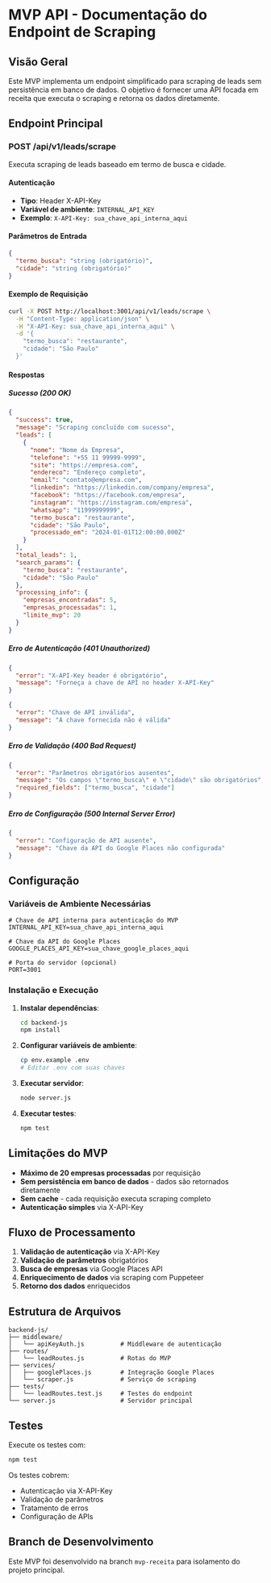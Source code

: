 # MVP API - Documentação do Endpoint de Scraping

## Visão Geral

Este MVP implementa um endpoint simplificado para scraping de leads sem
persistência em banco de dados. O objetivo é fornecer uma API focada em receita
que executa o scraping e retorna os dados diretamente.

## Endpoint Principal

### POST /api/v1/leads/scrape

Executa scraping de leads baseado em termo de busca e cidade.

#### Autenticação

- **Tipo**: Header X-API-Key
- **Variável de ambiente**: `INTERNAL_API_KEY`
- **Exemplo**: `X-API-Key: sua_chave_api_interna_aqui`

#### Parâmetros de Entrada

```json
{
  "termo_busca": "string (obrigatório)",
  "cidade": "string (obrigatório)"
}
```

#### Exemplo de Requisição

```bash
curl -X POST http://localhost:3001/api/v1/leads/scrape \
  -H "Content-Type: application/json" \
  -H "X-API-Key: sua_chave_api_interna_aqui" \
  -d '{
    "termo_busca": "restaurante",
    "cidade": "São Paulo"
  }'
```

#### Respostas

##### Sucesso (200 OK)

```json
{
  "success": true,
  "message": "Scraping concluído com sucesso",
  "leads": [
    {
      "nome": "Nome da Empresa",
      "telefone": "+55 11 99999-9999",
      "site": "https://empresa.com",
      "endereco": "Endereço completo",
      "email": "contato@empresa.com",
      "linkedin": "https://linkedin.com/company/empresa",
      "facebook": "https://facebook.com/empresa",
      "instagram": "https://instagram.com/empresa",
      "whatsapp": "11999999999",
      "termo_busca": "restaurante",
      "cidade": "São Paulo",
      "processado_em": "2024-01-01T12:00:00.000Z"
    }
  ],
  "total_leads": 1,
  "search_params": {
    "termo_busca": "restaurante",
    "cidade": "São Paulo"
  },
  "processing_info": {
    "empresas_encontradas": 5,
    "empresas_processadas": 1,
    "limite_mvp": 20
  }
}
```

##### Erro de Autenticação (401 Unauthorized)

```json
{
  "error": "X-API-Key header é obrigatório",
  "message": "Forneça a chave de API no header X-API-Key"
}
```

```json
{
  "error": "Chave de API inválida",
  "message": "A chave fornecida não é válida"
}
```

##### Erro de Validação (400 Bad Request)

```json
{
  "error": "Parâmetros obrigatórios ausentes",
  "message": "Os campos \"termo_busca\" e \"cidade\" são obrigatórios",
  "required_fields": ["termo_busca", "cidade"]
}
```

##### Erro de Configuração (500 Internal Server Error)

```json
{
  "error": "Configuração de API ausente",
  "message": "Chave da API do Google Places não configurada"
}
```

## Configuração

### Variáveis de Ambiente Necessárias

```env
# Chave de API interna para autenticação do MVP
INTERNAL_API_KEY=sua_chave_api_interna_aqui

# Chave da API do Google Places
GOOGLE_PLACES_API_KEY=sua_chave_google_places_aqui

# Porta do servidor (opcional)
PORT=3001
```

### Instalação e Execução

1. **Instalar dependências**:

   ```bash
   cd backend-js
   npm install
   ```

2. **Configurar variáveis de ambiente**:

   ```bash
   cp env.example .env
   # Editar .env com suas chaves
   ```

3. **Executar servidor**:

   ```bash
   node server.js
   ```

4. **Executar testes**:
   ```bash
   npm test
   ```

## Limitações do MVP

- **Máximo de 20 empresas processadas** por requisição
- **Sem persistência em banco de dados** - dados são retornados diretamente
- **Sem cache** - cada requisição executa scraping completo
- **Autenticação simples** via X-API-Key

## Fluxo de Processamento

1. **Validação de autenticação** via X-API-Key
2. **Validação de parâmetros** obrigatórios
3. **Busca de empresas** via Google Places API
4. **Enriquecimento de dados** via scraping com Puppeteer
5. **Retorno dos dados** enriquecidos

## Estrutura de Arquivos

```
backend-js/
├── middleware/
│   └── apiKeyAuth.js          # Middleware de autenticação
├── routes/
│   └── leadRoutes.js          # Rotas do MVP
├── services/
│   ├── googlePlaces.js        # Integração Google Places
│   └── scraper.js             # Serviço de scraping
├── tests/
│   └── leadRoutes.test.js     # Testes do endpoint
└── server.js                  # Servidor principal
```

## Testes

Execute os testes com:

```bash
npm test
```

Os testes cobrem:

- Autenticação via X-API-Key
- Validação de parâmetros
- Tratamento de erros
- Configuração de APIs

## Branch de Desenvolvimento

Este MVP foi desenvolvido na branch `mvp-receita` para isolamento do projeto
principal.
